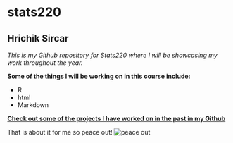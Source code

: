 # stats220
## Hrichik Sircar
*This is my Github repository for Stats220 where I will be showcasing my work throughout the year.*

**Some of the things I will be working on in this course include:**

- R
- html
- Markdown 


[**Check out some of the projects I have worked on in the past in my Github**](https://github.com/hsir571/hsir571.github.io)


That is about it for me so peace out! 
![peace out](https://media1.tenor.com/m/WXW_X3-WyfwAAAAC/disappear-peace-out.gif)

